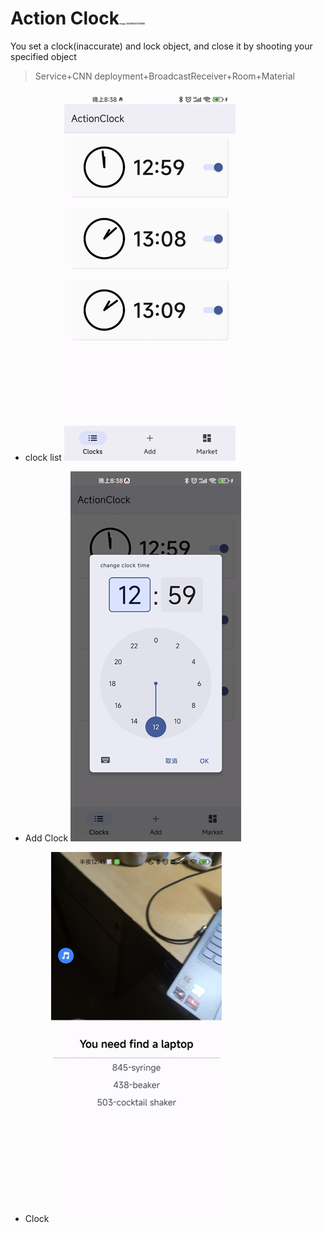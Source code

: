 # Action Clock<img src="D:\Archieved\MakrdownCache\README\image-20220605173728298.png" alt="image-20220605173728298" style="zoom:10%;" />

You set a clock(inaccurate) and lock object, and close it by shooting your specified object

> Service+CNN deployment+BroadcastReceiver+Room+Material

- clock list
    ![image-20220605183008067](README.assets/image-20220605183008067.png)

- Add Clock
    ![image-20220605183018170](README.assets/image-20220605183018170.png)
- Clock
    ![image-20220605183023400](README.assets/image-20220605183023400.png)
